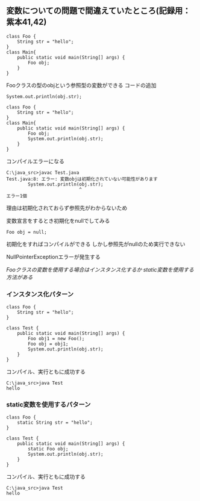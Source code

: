 ## 変数についての問題で間違えていたところ(記録用：紫本41,42)

```
class Foo {
	String str = "hello";
}
class Main{
	public static void main(String[] args) {
		Foo obj;
	}
}
```

Fooクラスの型のobjという参照型の変数ができる
コードの追加
```
System.out.println(obj.str);
```

```
class Foo {
	String str = "hello";
}
class Main{
	public static void main(String[] args) {
		Foo obj;
		System.out.println(obj.str);
	}
}
```

コンパイルエラーになる

```
C:\java_src>javac Test.java
Test.java:8: エラー: 変数objは初期化されていない可能性があります
        System.out.println(obj.str);
                           ^
エラー1個
```

理由は初期化されておらず参照先がわからないため

変数宣言をするとき初期化をnullでしてみる

```
Foo obj = null;
```

初期化をすればコンパイルができる
しかし参照先がnullのため実行できない

NullPointerExceptionエラーが発生する

*Fooクラスの変数を使用する場合はインスタンス化するか*
*static変数を使用する方法がある*

### インスタンス化パターン
```
class Foo {
	String str = "hello";
}

class Test {
    public static void main(String[] args) {
    	Foo obj1 = new Foo();
    	Foo obj = obj1;
    	System.out.println(obj.str);
    }
}
```
コンパイル、実行ともに成功する

```
C:\java_src>java Test
hello
```



### static変数を使用するパターン
```
class Foo {
	static String str = "hello";
}

class Test {
    public static void main(String[] args) {
    	static Foo obj;
    	System.out.println(obj.str);
    }
}
```
コンパイル、実行ともに成功する

```
C:\java_src>java Test
hello
```
